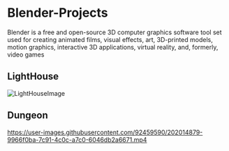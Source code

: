 # Blender-Projects
Blender is a free and open-source 3D computer graphics software tool set used for creating animated films, visual effects, art, 3D-printed models, motion graphics, interactive 3D applications, virtual reality, and, formerly, video games
## LightHouse
![LightHouseImage](https://user-images.githubusercontent.com/92459590/202013860-bab4e7ec-8ab1-4dea-b98b-e8860ddb5bbc.png)

## Dungeon
https://user-images.githubusercontent.com/92459590/202014879-9966f0ba-7c91-4c0c-a7c0-6046db2a6671.mp4

